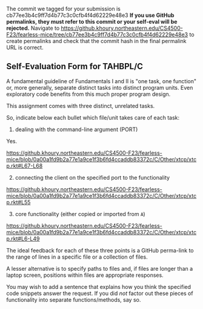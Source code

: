 The commit we tagged for your submission is cb77ee3b4c9ff7d4b77c3c0cfb4f4d62229e48e3
**If you use GitHub permalinks, they must refer to this commit or your self-eval will be rejected.**
Navigate to https://github.khoury.northeastern.edu/CS4500-F23/fearless-mice/tree/cb77ee3b4c9ff7d4b77c3c0cfb4f4d62229e48e3
to create permalinks and check that the commit hash in the final permalink URL is correct.

## Self-Evaluation Form for TAHBPL/C

A fundamental guideline of Fundamentals I and II is "one task, one
function" or, more generally, separate distinct tasks into distinct
program units. Even exploratory code benefits from this much proper
program design. 

This assignment comes with three distinct, unrelated tasks.

So, indicate below each bullet which file/unit takes care of each task:


1. dealing with the command-line argument (PORT)

Yes.

https://github.khoury.northeastern.edu/CS4500-F23/fearless-mice/blob/0a00a1fd9b2a77e1a9ce1f3b6fd4ccaddb83372c/C/Other/xtcp/xtcp.rkt#L67-L68

2. connecting the client on the specified port to the functionality

https://github.khoury.northeastern.edu/CS4500-F23/fearless-mice/blob/0a00a1fd9b2a77e1a9ce1f3b6fd4ccaddb83372c/C/Other/xtcp/xtcp.rkt#L55

3. core functionality (either copied or imported from `A`)

https://github.khoury.northeastern.edu/CS4500-F23/fearless-mice/blob/0a00a1fd9b2a77e1a9ce1f3b6fd4ccaddb83372c/C/Other/xtcp/xtcp.rkt#L6-L49

The ideal feedback for each of these three points is a GitHub
perma-link to the range of lines in a specific file or a collection of
files.

A lesser alternative is to specify paths to files and, if files are
longer than a laptop screen, positions within files are appropriate
responses.

You may wish to add a sentence that explains how you think the
specified code snippets answer the request. If you did *not* factor
out these pieces of functionality into separate functions/methods, say
so.


